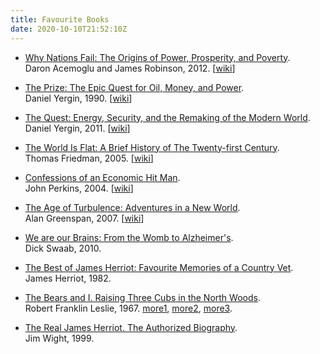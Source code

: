 ```yaml
---
title: Favourite Books
date: 2020-10-10T21:52:10Z
---
```


* [Why Nations Fail: The Origins of Power, Prosperity, and Poverty](https://google.com/books/edition/Why_Nations_Fail/yIV_NMDDIvYC).<br>
Daron Acemoglu and James Robinson, 2012. [[wiki](https://en.wikipedia.org/wiki/Why_Nations_Fail)]

* [The Prize: The Epic Quest for Oil, Money, and Power](https://google.com/books/edition/The_Prize/WiUTwBTux2oC).<br>
Daniel Yergin, 1990. [[wiki](https://en.wikipedia.org/wiki/The_Prize:_The_Epic_Quest_for_Oil,_Money,_and_Power)]

* [The Quest: Energy, Security, and the Remaking of the Modern World](https://google.com/books/edition/The_Quest/nmXCgIcFK-gC).<br>
Daniel Yergin, 2011. [[wiki](https://en.wikipedia.org/wiki/The_Quest:_Energy,_Security,_and_the_Remaking_of_the_Modern_World)]

* [The World Is Flat: A Brief History of The Twenty-first Century](https://google.com/books/edition/The_World_is_Flat/0oxyPgAACAAJ).<br>
Thomas Friedman, 2005. [[wiki](https://en.wikipedia.org/wiki/The_World_Is_Flat)]

* [Confessions of an Economic Hit Man](https://www.google.ru/books/edition/_/4dznWH93bYEC).<br>
John Perkins, 2004. [[wiki](https://en.wikipedia.org/wiki/Confessions_of_an_Economic_Hit_Man)]

* [The Age of Turbulence: Adventures in a New World](https://google.com/books/edition/The_Age_of_Turbulence/2HJ6ZLMTjtsC).<br>
Alan Greenspan, 2007. [[wiki](https://en.wikipedia.org/wiki/The_Age_of_Turbulence)]

* [We are our Brains: From the Womb to Alzheimer's](https://www.google.com/books/edition/We_are_Our_Brains/0ZGxAAAAQBAJ).<br>
Dick Swaab, 2010.

* [The Best of James Herriot: Favourite Memories of a Country Vet](https://google.com/books/edition/The_Best_of_James_Herriot/NppbngEACAAJ).<br>
James Herriot, 1982.

* [The Bears and I. Raising Three Cubs in the North Woods](https://google.com/books/edition/The_Bears_and_I/KYEaAAAAMAAJ).<br>
Robert Franklin Leslie, 1967. [more1](https://www.rd.com/article/the-bear-and-i/), [more2](https://www.librarything.com/author/leslierobertfranklin), [more3](http://www.rickmylander.com/2014/10/qotm-robert-franklin-leslie.html).

* [The Real James Herriot. The Authorized Biography](https://www.google.ru/books/edition/The_Real_James_Herriot/TbhYS5-PS8QC).<br>
Jim Wight, 1999.